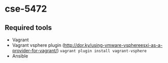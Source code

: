 # cse-5472

## Required tools

 - Vagrant
 - Vagrant vsphere plugin (http://dor.ky/using-vmware-vsphereesxi-as-a-provider-for-vagrant/)
   `vagrant plugin install vagrant-vsphere`
 - Ansible


